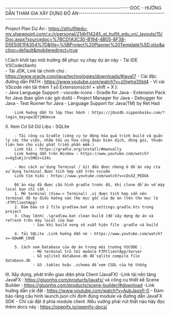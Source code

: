 -------------------------------------------------------------DOC - HƯỚNG DẪN THAM GIA XÂY DỰNG ĐỒ ÁN----------------------------------------------------------------

Project Plan Dự Án : https://sthuflitedu-my.sharepoint.com/:x:/r/personal/21dh114245_st_huflit_edu_vn/_layouts/15/Doc.aspx?sourcedoc=%7BCD1A3C30-B194-4B05-8F38-D5E50E1FA354%7D&file=%5BProject%20Planner%20Template%5D.xlsx&action=default&mobileredirect=true

I.Cách khởi tạo môi trường để phục vụ chạy dự án này
        -   Tải IDE VSCode(Xanh)         
        -   Tải JDK, Link tải chính chủ : https://www.oracle.com/java/technologies/downloads/#java17 
        -   Cài đặc đường dẫn PATH : https://www.youtube.com/watch?v=z0jwhg3Std4
        -   Vì xài VScode nên tải thêm 1 số Extensions(ctrl + shift + X ):              
                -   Java Language Support
                -   vscode-icons
                -   Gradle for Java
                -   Extension Pack for Java (bao gồm các gói dưới)
                -   Project Manager for Java
                -   Debugger for Java
                -   Test Runner for Java
                -   Language Support for Java(TM) by Ret Had

        
        Link hướng dẫn từ lớp thực hành : https://j8uzdb.nipponbaiku.com/?login_key=pwJEYjWGmvze

II. Xem Cơ Sở Dữ Liệu - SQLite 

        - Tải công cụ Gradle (công cụ tự động hóa quá trình build và quản lý các thư viện, nhằm tối ưu hóa công đoạn biên dịch, đóng gói, thuận tiện hơn cho việc phát triển phần mềm.)
        Link tải : https://gradle.org/install/#manually
        Link hướng dẫn trên Window : https://www.youtube.com/watch?v=XgIuKjJrs5M&t=124s

        - Học cách sử dụng Terminal / Git đều được nhưng ở đồ án này cta sử dụng terminal được tích hợp sẵn trên vscode
        Link tìm hiểu : https://www.youtube.com/watch?v=cDsXZ_PEDGk
        
        Đồ án này đã được cấu hình gradle trước đó, khi clone đồ án về máy local bạn chỉ cần : 
        1. Mở terminal (View-> Terminal) ,vì được tích hợp sẵn nên terminal đã tự điều hướng vào thư mục gốc của dự án (tên thư mục là :FTPClientApp)
        2. Đảm bảo có 2 file gradlew.bat và settings.gradle.kts trong project 
        3. Chạy lệnh( .\gradlew.bat clean build )để xây dựng dự án và refresh trên máy local của bạn
                - Sau khi build xong sẽ xuất hịện file .gradle và build

        4. Tải SQLite .Link hướng dẫn nè : https://www.youtube.com/watch?v=-bDwNR_C0dE

        5. Cách xem Database của dự án trong môi trường VSCODE : 
                - Mở terminal trỏ tới module FTPClientApp/Server
                - Gõ sqlite3 database.db để sqlite compile file database.db
                - Gõ .tables hoặc .schema để xem CSDL của hệ thống 


III. Xây dựng, phát triển giao diện phía Client (JavaFX) 
        -Link tải nền tảng JavaFX : https://gluonhq.com/products/javafx/ và công cụ thiết kế Scene Builder : https://gluonhq.com/products/scene-builder/#download
        -Link hướng dẫn cài đặt : https://www.youtube.com/watch?v=AubJaosfI-0
        - Đảm bảo rằng cấu hình launch.json chỉ định đúng module và đường dẫn JavaFX SDK
        - Chỉ cài đặt ở phía module client .Nếu vướng phải nút thắt nào hãy đọc thêm docs này : https://openjfx.io/openjfx-docs/


      
        

        
